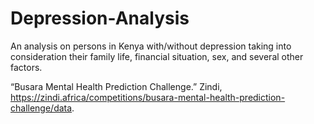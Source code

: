 # Depression-Analysis
An analysis on persons in Kenya with/without depression taking into consideration their family life, financial situation, sex, and several other factors.

“Busara Mental Health Prediction Challenge.” Zindi, https://zindi.africa/competitions/busara-mental-health-prediction-challenge/data. 
